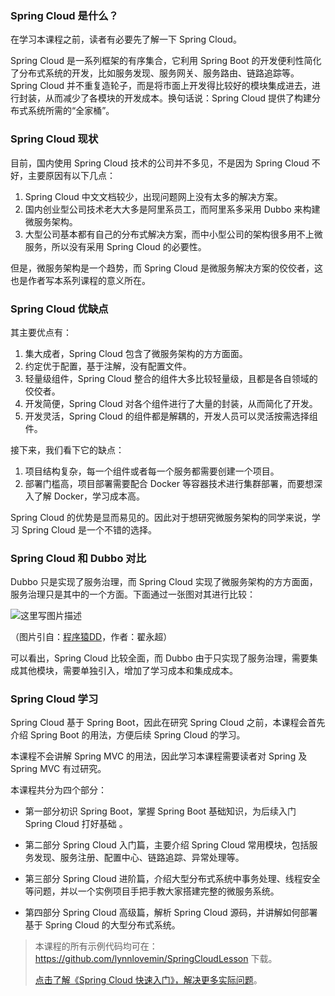 ### Spring Cloud 是什么？

在学习本课程之前，读者有必要先了解一下 Spring Cloud。

Spring Cloud 是一系列框架的有序集合，它利用 Spring Boot
的开发便利性简化了分布式系统的开发，比如服务发现、服务网关、服务路由、链路追踪等。Spring Cloud
并不重复造轮子，而是将市面上开发得比较好的模块集成进去，进行封装，从而减少了各模块的开发成本。换句话说：Spring Cloud
提供了构建分布式系统所需的“全家桶”。

### Spring Cloud 现状

目前，国内使用 Spring Cloud 技术的公司并不多见，不是因为 Spring Cloud 不好，主要原因有以下几点：

  1. Spring Cloud 中文文档较少，出现问题网上没有太多的解决方案。
  2. 国内创业型公司技术老大大多是阿里系员工，而阿里系多采用 Dubbo 来构建微服务架构。
  3. 大型公司基本都有自己的分布式解决方案，而中小型公司的架构很多用不上微服务，所以没有采用 Spring Cloud 的必要性。

但是，微服务架构是一个趋势，而 Spring Cloud 是微服务解决方案的佼佼者，这也是作者写本系列课程的意义所在。

### Spring Cloud 优缺点

其主要优点有：

  1. 集大成者，Spring Cloud 包含了微服务架构的方方面面。
  2. 约定优于配置，基于注解，没有配置文件。
  3. 轻量级组件，Spring Cloud 整合的组件大多比较轻量级，且都是各自领域的佼佼者。
  4. 开发简便，Spring Cloud 对各个组件进行了大量的封装，从而简化了开发。
  5. 开发灵活，Spring Cloud 的组件都是解耦的，开发人员可以灵活按需选择组件。

接下来，我们看下它的缺点：

  1. 项目结构复杂，每一个组件或者每一个服务都需要创建一个项目。
  2. 部署门槛高，项目部署需要配合 Docker 等容器技术进行集群部署，而要想深入了解 Docker，学习成本高。

Spring Cloud 的优势是显而易见的。因此对于想研究微服务架构的同学来说，学习 Spring Cloud 是一个不错的选择。

### Spring Cloud 和 Dubbo 对比

Dubbo 只是实现了服务治理，而 Spring Cloud 实现了微服务架构的方方面面，服务治理只是其中的一个方面。下面通过一张图对其进行比较：

![这里写图片描述](https://images.gitbook.cn/66335f70-4633-11e9-8193-db0ca9692d09)

（图片引自：[程序猿DD](http://blog.didispace.com/microservice-framework/)，作者：翟永超）

可以看出，Spring Cloud 比较全面，而 Dubbo 由于只实现了服务治理，需要集成其他模块，需要单独引入，增加了学习成本和集成成本。

### Spring Cloud 学习

Spring Cloud 基于 Spring Boot，因此在研究 Spring Cloud 之前，本课程会首先介绍 Spring Boot
的用法，方便后续 Spring Cloud 的学习。

本课程不会讲解 Spring MVC 的用法，因此学习本课程需要读者对 Spring 及 Spring MVC 有过研究。

本课程共分为四个部分：

  * 第一部分初识 Spring Boot，掌握 Spring Boot 基础知识，为后续入门 Spring Cloud 打好基础 。

  * 第二部分 Spring Cloud 入门篇，主要介绍 Spring Cloud 常用模块，包括服务发现、服务注册、配置中心、链路追踪、异常处理等。

  * 第三部分 Spring Cloud 进阶篇，介绍大型分布式系统中事务处理、线程安全等问题，并以一个实例项目手把手教大家搭建完整的微服务系统。

  * 第四部分 Spring Cloud 高级篇，解析 Spring Cloud 源码，并讲解如何部署基于 Spring Cloud 的大型分布式系统。

> 本课程的所有示例代码均可在：https://github.com/lynnlovemin/SpringCloudLesson 下载。
>
> [点击了解《Spring Cloud
> 快速入门》，解决更多实际问题](https://gitbook.cn/gitchat/column/5af108d20a989b69c385f47a?utm_source=lysd001)。

